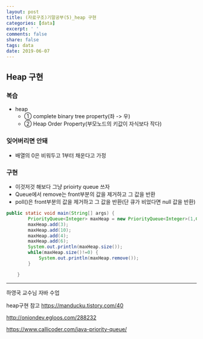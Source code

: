 ```yaml
---
layout: post
title: (자료구조)기말공부(5)_heap 구현
categories: [data]
excerpt: ' '
comments: false
share: false
tags: data
date: 2019-06-07
---
```


## Heap 구현

### 복습

- heap
  - ① complete binary tree property(좌 -> 우)
  - ② Heap Order Property(부모노드의 키값이 자식보다 작다)

### 잊어버리면 안돼

- 배열의 0은 비워두고 1부터 채운다고 가정

### 구현

- 이것저것 해보다 그냥 prioirty queue 쓰자
- Queue에서 remove는 front부분의 값을 제거하고 그 값을 반환
- poll()은 front부분의 값을 제거하고 그 값을 반환(단 큐가 비었다면 null 값을 반환)

```java
public static void main(String[] args) {
		PriorityQueue<Integer> maxHeap = new PriorityQueue<Integer>(1,Collections.reverseOrder());
		maxHeap.add(3);
		maxHeap.add(10);
		maxHeap.add(4);
		maxHeap.add(6);
		System.out.println(maxHeap.size());
		while(maxHeap.size()!=0) {
			System.out.println(maxHeap.remove());
		}

	}
```

---

하영국 교수님 자바 수업

heap구현 참고 https://manducku.tistory.com/40

http://oniondev.egloos.com/288232

https://www.callicoder.com/java-priority-queue/
